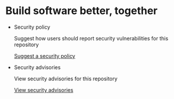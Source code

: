 # Build software better, together

* Security policy

   Suggest how users should report security vulnerabilities for this repository

   [Suggest a security policy](https://github.com/SwitchOS/switchdex/security/policy)

* Security advisories

   View security advisories for this repository

  [View security advisories](https://github.com/SwitchOS/switchdex/security/advisories)

